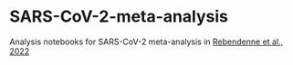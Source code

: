 # SARS-CoV-2-meta-analysis

Analysis notebooks for SARS-CoV-2 meta-analysis in 
[Rebendenne et al., 2022](https://www.nature.com/articles/s41588-022-01110-2)
